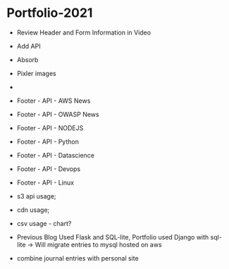 # Portfolio-2021
 - Review Header and Form Information in Video
 - Add API
 - Absorb

 - Pixler images
 - 

 - Footer - API - AWS News
 - Footer - API - OWASP News

 - Footer - API - NODEJS
 - Footer - API - Python

 - Footer - API - Datascience
 - Footer - API - Devops
 - Footer - API - Linux

 - s3 api usage;
 - cdn usage;
 - csv usage - chart?
 - Previous Blog Used Flask and SQL-lite, Portfolio used Django with sql-lite -> Will migrate entries to mysql hosted on aws
 - combine journal entries with personal site